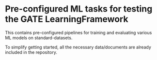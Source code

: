 # Pre-configured ML tasks for testing the GATE LearningFramework

This contains pre-configured pipelines for training and evaluating 
various ML models on standard-datasets.

To simplify getting started, all the necessary data/documents are already included
in the repository.

